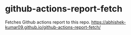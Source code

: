 # github-actions-report-fetch
Fetches Github actions report to this repo.
https://abhishek-kumar09.github.io/github-actions-report-fetch/
